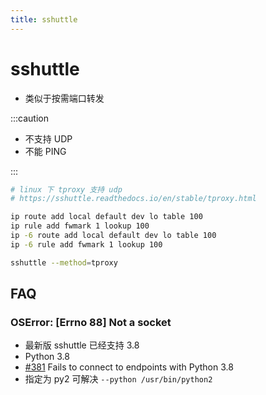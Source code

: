 ```yaml
---
title: sshuttle
---
```


# sshuttle

- 类似于按需端口转发

:::caution

- 不支持 UDP
- 不能 PING

:::

```bash
# linux 下 tproxy 支持 udp
# https://sshuttle.readthedocs.io/en/stable/tproxy.html

ip route add local default dev lo table 100
ip rule add fwmark 1 lookup 100
ip -6 route add local default dev lo table 100
ip -6 rule add fwmark 1 lookup 100

sshuttle --method=tproxy
```

## FAQ

### OSError: [Errno 88] Not a socket

- 最新版 sshuttle 已经支持 3.8
- Python 3.8
- [#381](https://github.com/sshuttle/sshuttle/issues/381) Fails to connect to endpoints with Python 3.8
- 指定为 py2 可解决 `--python /usr/bin/python2`
